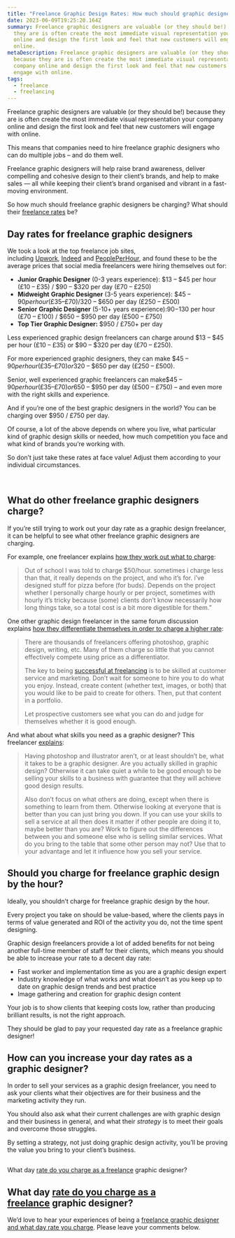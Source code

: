 ```yaml
---
title: "Freelance Graphic Design Rates: How much should graphic designers charge?"
date: 2023-06-09T19:25:20.164Z
summary: Freelance graphic designers are valuable (or they should be!) because
  they are is often create the most immediate visual representation your company
  online and design the first look and feel that new customers will engage with
  online.
metaDescription: Freelance graphic designers are valuable (or they should be!)
  because they are is often create the most immediate visual representation your
  company online and design the first look and feel that new customers will
  engage with online.
tags:
  - freelance
  - freelancing
---
```

Freelance graphic designers are valuable (or they should be!) because they are is often create the most immediate visual representation your company online and design the first look and feel that new customers will engage with online.

This means that companies need to hire freelance graphic designers who can do multiple jobs – and do them well.

Freelance graphic designers will help raise brand awareness, deliver compelling and cohesive design to their client’s brands, and help to make sales — all while keeping their client’s brand organised and vibrant in a fast-moving environment.

So how much should freelance graphic designers be charging? What should their [freelance rates](https://web.archive.org/web/20210803115827/https://freetrain.co/freelance-rates) be?

## **Day rates for freelance graphic designers**

We took a look at the top freelance job sites, including [Upwork](https://web.archive.org/web/20210803115827/https://www.upwork.com/hiring/), [Indeed](https://web.archive.org/web/20210803115827/https://www.indeed.co.uk/) and [PeoplePerHour](https://web.archive.org/web/20210803115827/https://www.peopleperhour.com/), and found these to be the average prices that social media freelancers were hiring themselves out for:

* **Junior Graphic Designer** (0-3 years experience): $13 – $45 per hour (£10 – £35) / $90 – $320 per day (£70 – £250)
* **Midweight** **Graphic Designer** (3-5 years experience): $45 – $90 per hour (£35 – £70) / $320 – $650 per day (£250 – £500)
* **Senior** **Graphic Designer** (5-10+ years experience):$90 -$130 per hour (£70 – £100) / $650 – $950 per day (£500 – £750)
* **Top Tier Graphic Designer:** $950 / £750+ per day

Less experienced graphic design freelancers can charge around $13 – $45 per hour (£10 – £35) or $90 – $320 per day (£70 – £250).

For more experienced graphic designers, they can make $45 – $90 per hour (£35 – £70) or$320 – $650 per day (£250 – £500).

Senior, well experienced graphic freelancers can make$45 – $90 per hour (£35 – £70) or $650 – $950 per day (£500 – £750) – and even more with the right skills and experience.

And if you’re one of the best graphic designers in the world? You can be charging over $950 / £750 per day.

Of course, a lot of the above depends on where you live, what particular kind of graphic design skills or needed, how much competition you face and what kind of brands you’re working with.

So don’t just take these rates at face value! Adjust them according to your individual circumstances.

 

## **What do other freelance graphic designers charge?**

If you’re still trying to work out your day rate as a graphic design freelancer, it can be helpful to see what other freelance graphic designers are charging.

For example, one freelancer explains [how they work out what to charge](https://web.archive.org/web/20210803115827/https://www.reddit.com/r/Winnipeg/comments/8jqyli/calling_all_freelance_graphic_designers_in/dz1sz7e/):

> Out of school I was told to charge $50/hour. sometimes i charge less than that, it really depends on the project, and who it’s for. i’ve designed stuff for pizza before (for buds). Depends on the project whether I personally charge hourly or per project, sometimes with hourly it’s tricky because (some) clients don’t know necessarily how long things take, so a total cost is a bit more digestible for them.”

One other graphic design freelancer in the same forum discussion explains [how they differentiate themselves in order to charge a higher rate](https://web.archive.org/web/20210803115827/https://www.reddit.com/r/freelance/comments/8j7pg8/im_a_stayathome_mom_who_wants_to_start/dyxrmxv/):

> There are thousands of freelancers offering photoshop, graphic design, writing, etc. Many of them charge so little that you cannot effectively compete using price as a differentiator.
>
> The key to being [successful at freelancing](https://web.archive.org/web/20210803115827/https://benrmatthews.com/freelance-tips/) is to be skilled at customer service and marketing. Don’t wait for someone to hire you to do what you enjoy. Instead, create content (whether text, images, or both) that you would like to be paid to create for others. Then, put that content in a portfolio.
>
> Let prospective customers see what you can do and judge for themselves whether it is good enough.

And what about what skills you need as a graphic designer? This freelancer [explains](https://web.archive.org/web/20210803115827/https://www.reddit.com/r/freelance/comments/8j7pg8/im_a_stayathome_mom_who_wants_to_start/dyxwsn0/):

> Having photoshop and illustrator aren’t, or at least shouldn’t be, what it takes to be a graphic designer. Are you actually skilled in graphic design? Otherwise it can take quiet a while to be good enough to be selling your skills to a business with guarantee that they will achieve good design results.
>
> Also don’t focus on what others are doing, except when there is something to learn from them. Otherwise looking at everyone that is better than you can just bring you down. If you can use your skills to sell a service at all then does it matter if other people are doing it to, maybe better than you are? Work to figure out the differences between you and someone else who is selling similar services. What do you bring to the table that some other person may not? Use that to your advantage and let it influence how you sell your service.

## **Should you charge for freelance graphic design by the hour?**

Ideally, you shouldn’t charge for freelance graphic design by the hour.

Every project you take on should be value-based, where the clients pays in terms of value generated and ROI of the activity you do, not the time spent designing.

Graphic design freelancers provide a lot of added benefits for not being another full-time member of staff for their clients, which means you should be able to increase your rate to a decent day rate:

* Fast worker and implementation time as you are a graphic design expert
* Industry knowledge of what works and what doesn’t as you keep up to date on graphic design trends and best practice
* Image gathering and creation for graphic design content

Your job is to show clients that keeping costs low, rather than producing brilliant results, is not the right approach.

They should be glad to pay your requested day rate as a freelance graphic designer!

## **How can you increase your day rates as a graphic designer?**

In order to sell your services as a graphic design freelancer, you need to ask your clients what their objectives are for their business and the marketing activity they run.

You should also ask what their current challenges are with graphic design and their business in general, and what their *strategy* is to meet their goals and overcome those struggles.

By setting a strategy, not just doing graphic design activity, you’ll be proving the value you bring to your client’s business.

![What day rate do you charge as a freelance graphic designer?](data:image/gif;base64,R0lGODlhAQABAIAAAP///wAAACH5BAEAAAAALAAAAAABAAEAAAICRAEAOw==)

What day [rate do you charge as a freelance](https://web.archive.org/web/20210803115827/https://benrmatthews.com/freelance-social-media-rates/) graphic designer?

## **What day [rate do you charge as a freelance](https://web.archive.org/web/20210803115827/https://benrmatthews.com/freelance-social-media-rates/) graphic designer?**

We’d love to hear your experiences of being a [freelance graphic designer and what day rate you charge](https://web.archive.org/web/20210803115827/https://benrmatthews.com/freelance-graphic-design-rates/). Please leave your comments below.